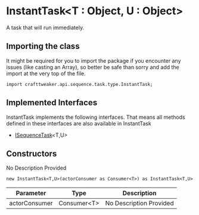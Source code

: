 # InstantTask&LT;T : Object, U : Object&GT;

A task that will run immediately.

## Importing the class

It might be required for you to import the package if you encounter any issues (like casting an Array), so better be safe than sorry and add the import at the very top of the file.
```zenscript
import crafttweaker.api.sequence.task.type.InstantTask;
```


## Implemented Interfaces
InstantTask implements the following interfaces. That means all methods defined in these interfaces are also available in InstantTask

- [ISequenceTask](/vanilla/api/sequence/task/ISequenceTask)&lt;T,U&gt;

## Constructors

No Description Provided
```zenscript
new InstantTask<T,U>(actorConsumer as Consumer<T>) as InstantTask<T,U>
```
| Parameter | Type | Description |
|-----------|------|-------------|
| actorConsumer | Consumer&lt;T&gt; | No Description Provided |



